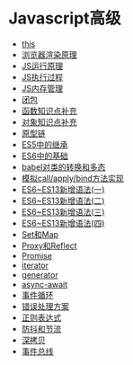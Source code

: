 # Javascript高级
+ [this](./01-this.md)
+ [浏览器渲染原理](./02-%E6%B5%8F%E8%A7%88%E5%99%A8%E6%B8%B2%E6%9F%93%E5%8E%9F%E7%90%86.md)
+ [JS运行原理](./03-JS%E8%BF%90%E8%A1%8C%E5%8E%9F%E7%90%86.md)
+ [JS执行过程](./04-JS%E6%89%A7%E8%A1%8C%E8%BF%87%E7%A8%8B.md)
+ [JS内存管理](./05-JS%E5%86%85%E5%AD%98%E7%AE%A1%E7%90%86.md)
+ [闭包](./06-%E9%97%AD%E5%8C%85.md)
+ [函数知识点补充](./07-%E5%87%BD%E6%95%B0%E7%9F%A5%E8%AF%86%E7%82%B9%E8%A1%A5%E5%85%85.md)
+ [对象知识点补充](./08-%E5%AF%B9%E8%B1%A1%E7%9F%A5%E8%AF%86%E7%82%B9%E8%A1%A5%E5%85%85.md)
+ [原型链](./09-%E5%8E%9F%E5%9E%8B%E9%93%BE.md)
+ [ES5中的继承](./010-ES5%E4%B8%AD%E7%9A%84%E7%BB%A7%E6%89%BF.md)
+ [ES6中的基础](./011-ES6%E4%B8%AD%E7%9A%84%E7%BB%A7%E6%89%BF.md)
+ [babel对类的转换和多态](./012-babel%E5%AF%B9%E7%B1%BB%E7%9A%84%E8%BD%AC%E6%8D%A2%E5%92%8C%E5%A4%9A%E6%80%81.md)
+ [模拟call/apply/bind方法实现](./013-%E6%A8%A1%E6%8B%9Fcallapplybind%E6%96%B9%E6%B3%95%E5%AE%9E%E7%8E%B0.md)
+ [ES6~ES13新增语法(一)](./014-ES6~ES13%E6%96%B0%E5%A2%9E%E8%AF%AD%E6%B3%95(%E4%B8%80).md)
+ [ES6~ES13新增语法(二)](./015-ES6~ES13%E6%96%B0%E5%A2%9E%E8%AF%AD%E6%B3%95(%E4%BA%8C).md)
+ [ES6~ES13新增语法(三)](./016-ES6~ES13%E6%96%B0%E5%A2%9E%E8%AF%AD%E6%B3%95(%E4%B8%89).md)
+ [ES6~ES13新增语法(四)](./017-ES6~ES13%E6%96%B0%E5%A2%9E%E8%AF%AD%E6%B3%95(%E5%9B%9B).md)
+ [Set和Map](./018-Set%E5%92%8CMap.md)
+ [Proxy和Reflect](./019-Proxy%20%E5%92%8C%20Reflect.md)
+ [Promise](./020-Promise.md)
+ [iterator](./021-iterator.md)
+ [generator](./022-generator.md)
+ [async-await](./023-async-await.md)
+ [事件循环](./024-%E4%BA%8B%E4%BB%B6%E5%BE%AA%E7%8E%AF.md)
+ [错误处理方案](./025-%E9%94%99%E8%AF%AF%E5%A4%84%E7%90%86%E6%96%B9%E6%A1%88.md)
+ [正则表达式](./026-%E6%AD%A3%E5%88%99%E8%A1%A8%E8%BE%BE%E5%BC%8F.md)
+ [防抖和节流](./027-%E9%98%B2%E6%8A%96%E5%92%8C%E8%8A%82%E6%B5%81.md)
+ [深拷贝](./028-%E6%B7%B1%E6%8B%B7%E8%B4%9D.md)
+ [事件总线](./029-%E4%BA%8B%E4%BB%B6%E6%80%BB%E7%BA%BF.md)
